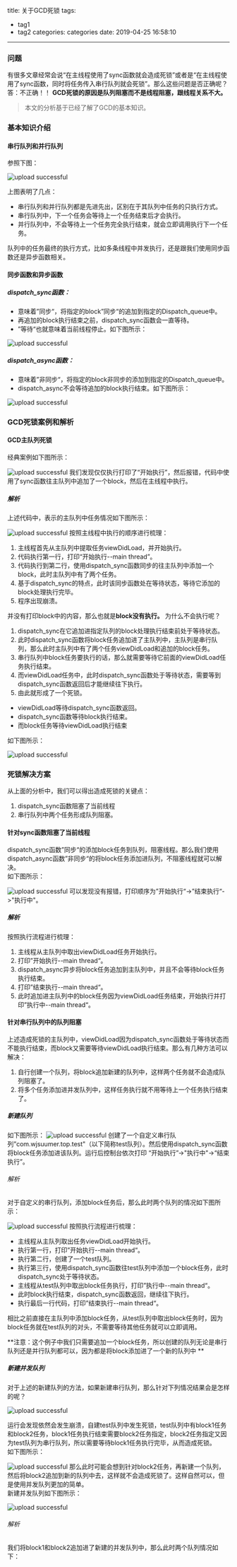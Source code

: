 title: 关于GCD死锁
tags:
  - tag1
  - tag2
categories: categories
date: 2019-04-25 16:58:10
---
### 问题
有很多文章经常会说“在主线程使用了sync函数就会造成死锁”或者是“在主线程使用了sync函数，同时将任务传入串行队列就会死锁”。那么这些问题是否正确呢？   
答：不正确！！ **GCD死锁的原因是队列阻塞而不是线程阻塞，跟线程关系不大。**

> 本文的分析基于已经了解了GCD的基本知识。
### 基本知识介绍

#### 串行队列和并行队列
参照下图：

![upload successful](/images/pasted-9.png)

上图表明了几点：
- 串行队列和并行队列都是先进先出，区别在于其队列中任务的只执行方式。
- 串行队列中，下一个任务会等待上一个任务结束后才会执行。
- 并行队列中，不会等待上一个任务完全执行结束，就会立即调用执行下一个任务。

队列中的任务最终的执行方式，比如多条线程中并发执行，还是跟我们使用同步函数还是异步函数相关。
#### 同步函数和异步函数
##### dispatch_sync函数：
- 意味着”同步“，将指定的block”同步“的追加到指定的Dispatch_queue中。
- 再追加的block执行结束之前，dispatch_sync函数会一直等待。
- ”等待“也就意味着当前线程停止。如下图所示：

![upload successful](/images/pasted-16.png)
##### dispatch_async函数：
- 意味着”非同步“，将指定的block非同步的添加到指定的Dispatch_queue中。
- dispatch_async不会等待追加的block执行结束。如下图所示：

![upload successful](/images/pasted-17.png)

### GCD死锁案例和解析
#### GCD主队列死锁
经典案例如下图所示：

![upload successful](/images/pasted-10.png)
我们发现仅仅执行打印了“开始执行”，然后报错，代码中使用了sync函数往主队列中追加了一个block，然后在主线程中执行。
##### 解析
上述代码中，表示的主队列中任务情况如下图所示：

![upload successful](/images/pasted-11.png)
按照主线程中执行的顺序进行梳理：
1. 主线程首先从主队列中提取任务viewDidLoad，并开始执行。
2. 代码执行第一行，打印“开始执行--main thread”。
3. 代码执行到第二行，使用dispatch_sync函数同步的往主队列中添加一个block，此时主队列中有了两个任务。
4. 基于dispatch_sync的特点，此时该同步函数处在等待状态，等待它添加的block处理执行完毕。
5. 程序出现崩溃。

并没有打印block中的内容，那么也就是**block没有执行。**   为什么不会执行呢？
1. dispatch_sync在它追加进指定队列的block处理执行结束前处于等待状态。
2. 此时dispatch_sync函数将block任务追加进了主队列中，主队列是串行队列，那么此时主队列中有了两个任务viewDidLoad和追加的block任务。
3. 串行队列中block任务要执行的话，那么就需要等待它前面的viewDidLoad任务执行结束。
4. 而viewDidLoad任务中，此时dispatch_sync函数处于等待状态，需要等到dispatch_sync函数返回后才能继续往下执行。
5. 由此就形成了一个死锁。
 - viewDidLoad等待dispatch_sync函数返回。
 - dispatch_sync函数等待block执行结束。
 - 而block任务等待viewDidLoad执行结束

如下图所示：


![upload successful](/images/pasted-18.png)

### 死锁解决方案
从上面的分析中，我们可以得出造成死锁的关键点：
1. dispatch_sync函数阻塞了当前线程
2. 串行队列中两个任务形成队列阻塞。

#### 针对sync函数阻塞了当前线程
dispatch_sync函数”同步“的添加block任务到队列，阻塞线程。那么我们使用dispatch_async函数”非同步“的将block任务添加进队列，不阻塞线程就可以解决。  
如下图所示：

![upload successful](/images/pasted-19.png)
可以发现没有报错，打印顺序为”开始执行“->”结束执行“->"执行中"。
##### 解析
按照执行流程进行梳理：
1. 主线程从主队列中取出viewDidLoad任务开始执行。
2. 打印”开始执行--main thread“。
3. dispatch_async异步将block任务追加到主队列中，并且不会等待block任务执行结束。
4. 打印”结束执行--main thread“。
5. 此时追加进主队列中的block任务因为viewDidLoad任务结束，开始执行并打印”执行中--main thread“。

#### 针对串行队列中的队列阻塞
上述造成死锁的主队列中，viewDidLoad因为dispatch_sync函数处于等待状态而不能执行结束，而block又需要等待viewDidLoad执行结束。那么有几种方法可以解决：
1. 自行创建一个队列，将block追加新建的队列中，这样两个任务就不会造成队列阻塞了。  
2. 将多个任务添加进并发队列中，这样任务执行就不用等待上一个任务执行结束了。

##### 新建队列
如下图所示：
![upload successful](/images/pasted-14.png)
创建了一个自定义串行队列”com.wjsuumer.top.test"（以下简称test队列）。然后使用dispatch_sync函数将block任务添加进该队列。运行后控制台依次打印 “开始执行”->"执行中"->“结束执行”。
###### 解析
对于自定义的串行队列，添加block任务后，那么此时两个队列的情况如下图所示：

![upload successful](/images/pasted-15.png)
按照执行流程进行梳理：
- 主线程从主队列取出任务viewDidLoad开始执行。
- 执行第一行，打印”开始执行--main thread“。
- 执行第二行，创建了一个test队列。
- 执行第三行，使用dispatch_sync函数往test队列中添加一个block任务，此时dispatch_sync处于等待状态。
- 主线程从test队列中取出block任务执行，打印”执行中--main thread“。
- 此时block执行结束，dispatch_sync函数返回，继续往下执行。
- 执行最后一行代码，打印”结束执行--main thread“。

相比之前直接在主队列中添加block任务，从test队列中取出block任务时，因为block任务就在test队列的对头，不需要等待其他任务就可以立即调用。

**注意：这个例子中我们只需要追加一个block任务，所以创建的队列无论是串行队列还是并行队列都可以，因为都是将block添加进了一个新的队列中
**
##### 新建并发队列
对于上述的新建队列的方法，如果新建串行队列，那么针对下列情况结果会是怎样的呢？

![upload successful](/images/pasted-20.png)

运行会发现依然会发生崩溃，自建test队列中发生死锁，test队列中有block1任务和block2任务，block1任务执行结束需要block2任务指定，block2任务指定又因为test队列为串行队列，所以需要等待block1任务执行完毕，从而造成死锁。   
如下图所示：

![upload successful](/images/pasted-21.png)
那么此时可能会想到针对block2任务，再新建一个队列，然后将block2追加到新的队列中去，这样就不会造成死锁了。这样自然可以，但是使用并发队列更加的简单。   
新建并发队列如下图所示：

![upload successful](/images/pasted-22.png)
###### 解析
我们将block1和block2追加进了新建的并发队列中，那么此时两个队列情况如下：



